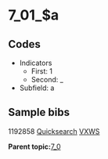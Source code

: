 # 7\_01\_$a

## Codes

-   Indicators
    -   First: 1
    -   Second: \_
-   Subfield: a

## Sample bibs

1192858 [Quicksearch](https://search.library.yale.edu/catalog/1192858) [VXWS](http://prodorbis.library.yale.edu:7014/vxws/GetHoldingsService?bibId=1192858)

**Parent topic:**[7\_0](../../tags/7_0/7_0.md)

